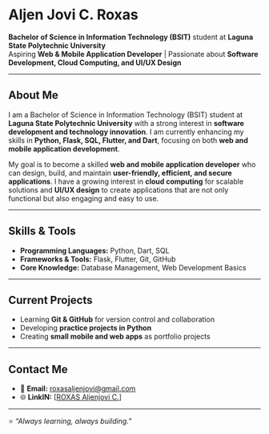 # Aljen Jovi C. Roxas  

**Bachelor of Science in Information Technology (BSIT)** student at **Laguna State Polytechnic University**  
Aspiring **Web & Mobile Application Developer** | Passionate about **Software Development, Cloud Computing, and UI/UX Design**  

---

## About Me  
I am a Bachelor of Science in Information Technology (BSIT) student at **Laguna State Polytechnic University** with a strong interest in **software development and technology innovation**. I am currently enhancing my skills in **Python, Flask, SQL, Flutter, and Dart**, focusing on both **web and mobile application development**.  

My goal is to become a skilled **web and mobile application developer** who can design, build, and maintain **user-friendly, efficient, and secure applications**. I have a growing interest in **cloud computing** for scalable solutions and **UI/UX design** to create applications that are not only functional but also engaging and easy to use. 

---

## Skills & Tools  

- **Programming Languages:** Python, Dart, SQL  
- **Frameworks & Tools:** Flask, Flutter, Git, GitHub  
- **Core Knowledge:** Database Management, Web Development Basics  

---

## Current Projects  
- Learning **Git & GitHub** for version control and collaboration  
- Developing **practice projects in Python**  
- Creating **small mobile and web apps** as portfolio projects  

---

## Contact Me  
- 📧 **Email:** [roxasaljenjovi@gmail.com](mailto:roxasaljenjovi@gmail.com) 
- 🌐 **LinkIN:** [[ROXAS Aljenjovi C.](https://www.linkedin.com/in/roxas-aljenjovi-c-1260a3378)]

---

⭐ *“Always learning, always building.”*  

